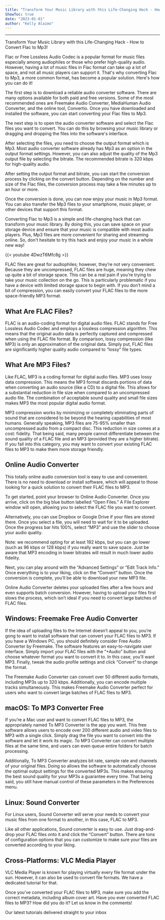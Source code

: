 ```yaml
---
title: "Transform Your Music Library with this Life-Changing Hack - How to Convert Flac to Mp3!"
ShowToc: true 
date: "2023-01-01"
author: "Kelly Alaimo"
---
```

*****
Transform Your Music Library with this Life-Changing Hack - How to Convert Flac to Mp3!

Flac or Free Lossless Audio Codec is a popular format for music files especially among audiophiles or those who prefer high-quality audio. However, having a lot of music files in Flac format can take up a lot of space, and not all music players can support it. That's why converting Flac to Mp3, a more common format, has become a popular solution. Here's how you can do it!

The first step is to download a reliable audio converter software. There are many options available for both paid and free versions. Some of the most recommended ones are Freemake Audio Converter, MediaHuman Audio Converter, and the online tool, Convertio. Once you have downloaded and installed the software, you can start converting your Flac files to Mp3.

The next step is to open the audio converter software and select the Flac files you want to convert. You can do this by browsing your music library or dragging and dropping the files into the software's interface.

After selecting the files, you need to choose the output format which is Mp3. Most audio converter software already has Mp3 as an option in the output format settings. However, you can also adjust the quality of the Mp3 output file by selecting the bitrate. The recommended bitrate is 320 kbps for high-quality audio.

After setting the output format and bitrate, you can start the conversion process by clicking on the convert button. Depending on the number and size of the Flac files, the conversion process may take a few minutes up to an hour or more.

Once the conversion is done, you can now enjoy your music in Mp3 format. You can also transfer the Mp3 files to your smartphone, music player, or other devices that support this format.

Converting Flac to Mp3 is a simple and life-changing hack that can transform your music library. By doing this, you can save space on your storage device and ensure that your music is compatible with most audio players. Plus, Mp3 files are more convenient for sharing and streaming online. So, don't hesitate to try this hack and enjoy your music in a whole new way!

{{< youtube 4DwzT6Mfc8g >}} 



FLAC files are great for audiophiles; however, they’re not very convenient. Because they are uncompressed, FLAC files are huge, meaning they chew up quite a bit of storage space. This can be a real pain if you’re trying to take your music collection on the go. This is particularly problematic if you have a device with limited storage space to begin with. If you don’t mind a bit of compression, you can easily convert your FLAC files to the more space-friendly MP3 format.
 
## What Are FLAC Files?
 
FLAC is an audio-coding format for digital audio files. FLAC stands for Free Lossless Audio Codec and employs a lossless compression algorithm. This means that the original audio data is perfectly captured and compressed when using the FLAC file format. By comparison, lossy compression (like MP3) is only an approximation of the original data. Simply put, FLAC files are significantly higher quality audio compared to “lossy” file types.
 
## What Are MP3 Files?
 
Like FLAC, MP3 is a coding format for digital audio files. MP3 uses lossy data compression. This means the MP3 format discards portions of data when converting an audio source (like a CD) to a digital file. This allows for a substantial reduction in file size when compared to an uncompressed audio file. The combination of acceptable sound quality and small file sizes makes MP3 the most popular digital audio format.
 
MP3 compression works by minimizing or completely eliminating parts of sound that are considered to be beyond the hearing capabilities of most humans. Generally speaking, MP3 files are 75-95% smaller than uncompressed audio from a compact disc. This reduction in size comes at a cost: fidelity. That being said, many people cannot differentiate between the sound quality of a FLAC file and an MP3 (provided they are a higher bitrate). If you fall into this category, you may want to convert your existing FLAC files to MP3 to make them more storage friendly.
 
## Online Audio Converter
 
This totally online audio conversion tool is easy to use and convenient. There is no need to download or install software, which will appeal to those looking for a quick solution to convert their FLAC files to MP3.
 
To get started, point your browser to Online Audio Converter. Once you arrive, click on the big blue button labelled “Open Files.” A File Explorer window will open, allowing you to select the FLAC file you want to convert.
 
Alternatively, you can use Dropbox or Google Drive if your files are stored there. Once you select a file, you will need to wait for it to be uploaded. Once the progress bar hits 100%, select “MP3” and use the slider to choose your audio quality.
 
Note: we recommend opting for at least 192 kbps, but you can go lower (such as 96 kbps or 128 kbps) if you really want to save space. Just be aware that MP3 encoding in lower bitrates will result in much lower audio fidelity.
 
Next, you can play around with the “Advanced Settings” or “Edit Track Info.” Once everything is to your liking, click on the “Convert” button. Once the conversion is complete, you’ll be able to download your new MP3 file.
 
Online Audio Converter deletes your uploaded files after a few hours and even supports batch conversion. However, having to upload your files first slows the process, which isn’t ideal if you need to convert large batches of FLAC files.
 
## Windows: Freemake Free Audio Converter
 
If the idea of uploading files to the Internet doesn’t appeal to you, you’re gong to want to install software that can convert your FLAC files to MP3. If you have a Windows PC, you should definitely consider Free Audio Converter by Freemake. The software features an easy-to-navigate user interface. Simply import your FLAC files with the “+Audio” button and choose whatever format you want to convert it to. In this case, you’ll want MP3. Finally, tweak the audio profile settings and click “Convert” to change the format.
 
The Freemake Audio Converter can convert over 50 different audio formats, including MP3s up to 320 kbps. Additionally, you can encode multiple tracks simultaneously. This makes Freemake Audio Converter perfect for users who want to convert large batches of FLAC files to MP3.
 
## macOS: To MP3 Converter Free
 
If you’re a Mac user and want to convert FLAC files to MP3, the appropriately named To MP3 Converter is the app you want. This free software allows users to encode over 200 different audio and video files to MP3 with a single click. Simply drag the file you want to convert into the software and let it work its magic. To MP3 Converter can convert multiple files at the same time, and users can even queue entire folders for batch processing.
 
Additionally, To MP3 Converter analyzes bit rate, sample rate and channels of your original files. Doing so allows the software to automatically choose the optimal output settings for the converted MP3s. This makes ensuring the best sound quality for your MP3s a guarantee every time. That being said, you still have manual control of these parameters in the Preferences menu.
 
## Linux: Sound Converter
 
For Linux users, Sound Converter will serve your needs to convert your music files from one format to another, in this case, FLAC to MP3.
 
Like all other applications, Sound converter is easy to use. Just drag-and-drop your FLAC files onto it and click the “Convert” button. There are tons of configuration options that you can customize to make sure your files are converted according to your liking.
 
## Cross-Platforms: VLC Media Player
 
VLC Media Player is known for playing virtually every file format under the sun. However, it can also be used to convert file formats. We have a dedicated tutorial for that.
 
Once you’ve converted your FLAC files to MP3, make sure you add the correct metadata, including album cover art. Have you ever converted FLAC files to MP3? How did you do it? Let us know in the comments!
 
Our latest tutorials delivered straight to your inbox





